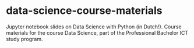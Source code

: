 # data-science-course-materials
Jupyter notebook slides on Data Science with Python (in Dutch!). Course materials for the course Data Science, part of the Professional Bachelor ICT study program.

